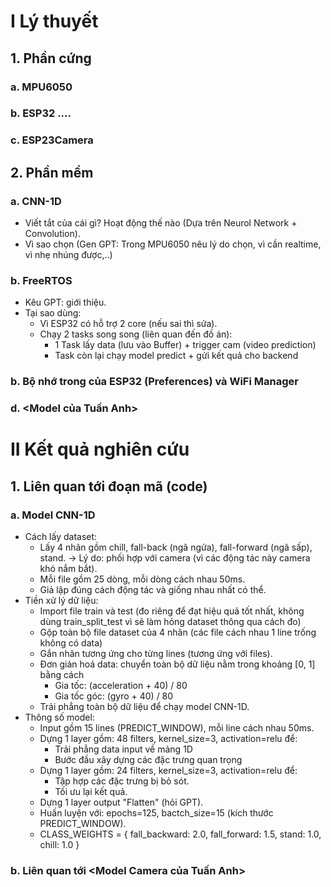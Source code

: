 # I Lý thuyết #
## 1. Phần cứng ##
### a. MPU6050 ###
### b. ESP32 .... ###
### c. ESP23Camera ###

## 2. Phần mềm ##
### a. CNN-1D ###
- Viết tắt của cái gì? Hoạt động thế nào (Dựa trên Neurol Network + Convolution).
- Vì sao chọn (Gen GPT: Trong MPU6050 nêu lý do chọn, vì cần realtime, vì nhẹ nhúng được,..)
### b. FreeRTOS ###
- Kêu GPT: giới thiệu.
- Tại sao dùng:
  + Vì ESP32 có hỗ trợ 2 core (nếu sai thì sửa).
  + Chạy 2 tasks song song (liên quan đến đồ án):
    + 1 Task lấy data (lưu vào Buffer) + trigger cam (video prediction)
    + Task còn lại chạy model predict + gửi kết quả cho backend
### b. Bộ nhớ trong của ESP32 (Preferences) và WiFi Manager ###
### d. <Model của Tuấn Anh> ###

# II Kết quả nghiên cứu #
## 1. Liên quan tới đoạn mã (code) ##
### a. Model CNN-1D ###
- Cách lấy dataset:
  - Lấy 4 nhãn gồm chill, fall-back (ngã ngửa), fall-forward (ngã sấp), stand.
  -> Lý do: phối hợp với camera (vì các động tác này camera khó nắm bắt).
  - Mỗi file gồm 25 dòng, mỗi dòng cách nhau 50ms.
  - Giả lập đúng cách động tác và giống nhau nhất có thể.
- Tiền xử lý dữ liệu:
  - Import file train và test (đo riêng để đạt hiệu quả tốt nhất, không dùng train_split_test vì sẽ làm hỏng dataset thông qua cách đo)
  - Gộp toàn bộ file dataset của 4 nhãn (các file cách nhau 1 line trống không có data)
  - Gắn nhãn tương ứng cho từng lines (tương ứng với files).
  - Đơn giản hoá data: chuyển toàn bộ dữ liệu nằm trong khoảng [0, 1] bằng cách
    - Gia tốc: (acceleration + 40) / 80
    - Gia tốc góc: (gyro + 40) / 80
  - Trải phẳng toàn bộ dữ liệu để chạy model CNN-1D.
- Thông số model:
  - Input gồm 15 lines (PREDICT_WINDOW), mỗi line cách nhau 50ms.
  - Dựng 1 layer gồm: 48 filters, kernel_size=3, activation=relu để:
    - Trải phẳng data input về mảng 1D
    - Bước đầu xây dựng các đặc trưng quan trọng
  - Dựng 1 layer gồm: 24 filters, kernel_size=3, activation=relu để:
    - Tập hợp các đặc trưng bị bỏ sót.
    - Tối ưu lại kết quả.
  - Dựng 1 layer output "Flatten" (hỏi GPT).
  - Huấn luyện với: epochs=125, bactch_size=15 (kích thước PREDICT_WINDOW).
  - CLASS_WEIGHTS = {
    fall_backward: 2.0,
    fall_forward: 1.5,
    stand: 1.0,
    chill: 1.0
  }

### b. Liên quan tới <Model Camera của Tuấn Anh> ###
